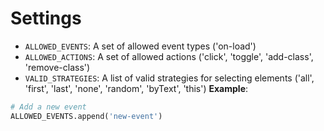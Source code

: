 # Settings
- `ALLOWED_EVENTS`: A set of allowed event types ('on-load')
- `ALLOWED_ACTIONS`: A set of allowed actions ('click', 'toggle', 'add-class', 'remove-class')
- `VALID_STRATEGIES`: A list of valid strategies for selecting elements ('all', 'first', 'last', 'none', 'random', 'byText', 'this')
**Example**:
```python
# Add a new event
ALLOWED_EVENTS.append('new-event')
```
